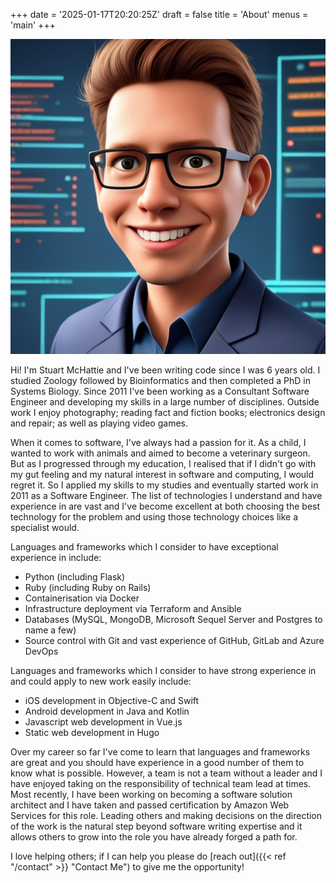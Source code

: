 +++
date = '2025-01-17T20:20:25Z'
draft = false
title = 'About'
menus = 'main'
+++

![An AI generated avatar of me](avatar.jpg#floatright)

Hi!
I'm Stuart McHattie and I've been writing code since I was 6 years old.
I studied Zoology followed by Bioinformatics and then completed a PhD in Systems Biology.
Since 2011 I've been working as a Consultant Software Engineer and developing my skills in a large number of disciplines.
Outside work I enjoy photography; reading fact and fiction books; electronics design and repair; as well as playing video games.

When it comes to software, I've always had a passion for it.
As a child, I wanted to work with animals and aimed to become a veterinary surgeon.
But as I progressed through my education, I realised that if I didn't go with my gut feeling and my natural interest in software and computing, I would regret it.
So I applied my skills to my studies and eventually started work in 2011 as a Software Engineer.
The list of technologies I understand and have experience in are vast and I've become excellent at both choosing the best technology for the problem and using those technology choices like a specialist would.

Languages and frameworks which I consider to have exceptional experience in include:

- Python (including Flask)
- Ruby (including Ruby on Rails)
- Containerisation via Docker
- Infrastructure deployment via Terraform and Ansible
- Databases (MySQL, MongoDB, Microsoft Sequel Server and Postgres to name a few)
- Source control with Git and vast experience of GitHub, GitLab and Azure DevOps

Languages and frameworks which I consider to have strong experience in and could apply to new work easily include:

- iOS development in Objective-C and Swift
- Android development in Java and Kotlin
- Javascript web development in Vue.js
- Static web development in Hugo

Over my career so far I've come to learn that languages and frameworks are great and you should have experience in a good number of them to know what is possible.
However, a team is not a team without a leader and I have enjoyed taking on the responsibility of technical team lead at times.
Most recently, I have been working on becoming a software solution architect and I have taken and passed certification by Amazon Web Services for this role.
Leading others and making decisions on the direction of the work is the natural step beyond software writing expertise and it allows others to grow into the role you have already forged a path for.

I love helping others; if I can help you please do [reach out]({{< ref "/contact" >}} "Contact Me") to give me the opportunity!
